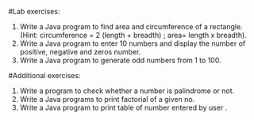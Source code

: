 #Lab exercises:
1.	Write a Java program to find area and circumference of a rectangle.
	(Hint: circumference = 2 (length + breadth) ;   area= length x breadth).
2.	Write a Java program to enter 10 numbers and display the number of positive, negative and zeros number.
3.	Write a Java program to generate odd numbers from 1 to 100. 


#Additional exercises:
1.	Write a program to check whether a number is palindrome or not.
2.	Write a Java programs to print factorial of a given no.
3.	Write a Java program to print table of number entered by user . 
